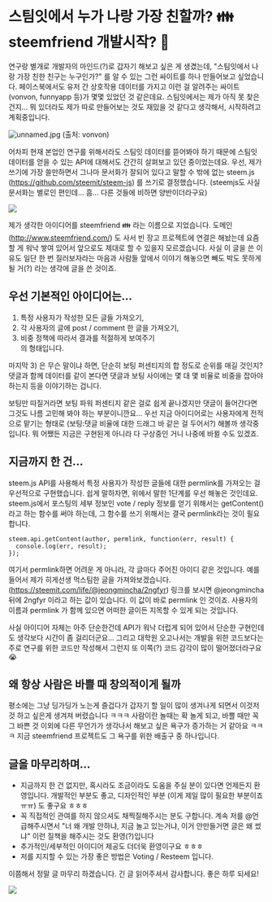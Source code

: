 # 스팀잇에서 누가 나랑 가장 친할까? 👪 steemfriend 개발시작? 🚀

연구랑 별개로 개발자의 마인드(?)로 갑자기 해보고 싶은 게 생겼는데, "스팀잇에서 나랑 가장 친한 친구는 누구인가?" 를 알 수 있는 그런 싸이트를 하나 만들어보고 싶었습니다. 페이스북에서도 유저 간 상호작용 데이터를 가지고 이런 걸 알려주는 싸이트 (vonvon, funnyapp 등)가 몇몇 있었던 것 같은데요. 스팀잇에서는 제가 아직 못 찾은건지... 뭐 있더라도 제가 따로 만들어보는 것도 재밌을 것 같다고 생각해서, 시작하려고 계획중입니다.

![unnamed.jpg](https://steemitimages.com/DQmXYoCFPhnX2etF7xu25i3gZw6ipocDrYuBoy4nBDqgseA/unnamed.jpg)
(출처: vonvon)

어차피 현재 본업인 연구를 위해서라도 스팀잇 데이터를 뜯어봐야 하기 때문에 스팀잇 데이터를 얻을 수 있는 API에 대해서도 간간히 살펴보고 있던 중이었는데요. 우선, 제가 쓰기에 가장 쓸만하면서 그나마 문서화가 잘되어 있다고 말할 수 밖에 없는 steem.js (https://github.com/steemit/steem-js) 를 쓰기로 결정했습니다. (steemjs도 사실 문서화는 별로인 편인데... 흠... 다른 것들에 비하면 양반이더라구요)

![](https://img1.steemit.com/400x0/https://steemitimages.com/DQmXHNdrAcvjJADAqLs99MPS5JV2g1aqK7gaNAJS22kbuaC/image.png)

제가 생각한 아이디어를 steemfriend 👪 라는 이름으로 지었습니다. 도메인 (http://www.steemfriend.com/) 도 사서 빈 장고 프로젝트에 연결은 해놨는데 요즘 할 게 워낙 쌓여 있어서 앞으로도 제대로 할 수 있을지 모르겠습니다. 사실 이 글을 쓴 이유도 일단 한 번 질러보자라는 마음과 사람들 앞에서 이야기 해놓으면 빼도 박도 못하게 될 거(?) 라는 생각에 글을 쓴 것이죠.

## 우선 기본적인 아이디어는...
1. 특정 사용자가 작성한 모든 글들 가져오기,  
2. 각 사용자의 글에 post / comment 한 글을 가져오기,  
3. 비중 정책에 따라서 결과를 적절하게 보여주기  
의 형태입니다. 

마지막 3) 은 무슨 말이냐 하면, 단순히 보팅 퍼센티지의 합 정도로 순위를 매길 것인지? 댓글과 함께 데이터를 같이 본다면 댓글과 보팅 사이에는 몇 대 몇 비율로 비중을 잡아야 하는지 등을 이야기하는 겁니다.

보팅만 따질거라면 보팅 파워 퍼센티지 같은 걸로 쉽게 끝나겠지만 댓글이 들어간다면 그것도 나름 고민해 봐야 하는 부분이니깐요... 우선 지금 아이디어로는 사용자에게 전적으로 맡기는 형태로 (보팅:댓글 비율에 대한 드래그 바 같은 걸 두어서?) 해볼까 생각중입니다. 뭐 어쨌든 지금은 구현된게 아니라 다 구상중인 거니 나중에 바뀔 수도 있겠죠.

## 지금까지 한 건...
steem.js API를 사용해서 특정 사용자가 작성한 글들에 대한 permlink를 가져오는 걸 우선적으로 구현했습니다. 쉽게 말하자면, 위에서 말한 1단계를 우선 해놓은 것인데요. steem.js에서 포스팅의 세부 정보인 vote / reply 정보를 얻기 위해서는 getContent() 라고 하는 함수를 써야 하는데, 그 함수를 쓰기 위해서는 결국 permlink라는 것이 필요합니다.

```
steem.api.getContent(author, permlink, function(err, result) {
  console.log(err, result);
});
```

여기서 permlink하면 어려운 게 아니라, 각 글마다 주어진 아이디 같은 것입니다. 예를 들어서 제가 히게선생 먹스팀한 글을 가져와보겠습니다. (https://steemit.com/life/@jeongmincha/2ngfyr) 링크를 보시면 @jeongmincha 뒤에 2ngfyr 이라고 하는 값이 있습니다. 이 값이 바로 permlink 인 것이죠. 사용자의 이름과 permlink 가 함께 있으면 어떠한 글이든 지목할 수 있게 되는 것입니다.

사실 아이디어 자체는 아주 단순한건데 API가 워낙 더럽게 되어 있어서 단순한 구현인데도 생각보다 시간이 좀 걸리더군요... 그리고 대학원 오고나서는 개발을 위한 코드보다는 주로 연구를 위한 코드만 작성해서 그런지 또 이쪽(?) 코드 감각이 많이 떨어졌더라구요 😭 

## 왜 항상 사람은 바쁠 때 창의적이게 될까
평소에는 그냥 딩가딩가 노는게 즐겁다가 갑자기 할 일이 많이 생겨나게 되면서 이것저것 하고 싶은게 생겨져 버렸습니다 ㅋㅋㅋ 사람이란 놀때는 확 놀게 되고, 바쁠 때만 꼭 그 바쁜 것 이외에 다른 무언가가 생각나서 해보고 싶은 욕구가 증가하는 거 같아요 ㅋㅋㅋ 지금 steemfriend 프로젝트도 그 욕구를 위한 배출구 중 하나입니다. 

## 글을 마무리하며...
- 지금까지 한 건 없지만, 혹시라도 조금이라도 도움을 주실 분이 있다면 언제든지 환영입니다. 개발적인 부분도 좋고, 디자인적인 부분 (이게 제일 많이 필요한 부분이죠 ㅠㅠ) 도 좋구요 ㅎㅎㅎ 
- 꼭 직접적인 관여를 하지 않으셔도 채찍질해주시는 분도 구합니다. 계속 저를 @언급해주시면서 "너 왜 개발 안하냐, 지금 놀고 있는거냐, 이거 안만들거면 글은 왜 썼냐" 이런 질책을 해주시는 것도 환영(?)입니다
- 추가적인/세부적인 아이디어 제공도 더더욱 환영이구요 ㅎㅎㅎ
- 저를 지지할 수 있는 가장 좋은 방법은 Voting / Resteem 입니다.

이쯤해서 정말 글 마무리 하겠습니다. 긴 글 읽어주셔서 감사합니다. 좋은 하루 되세요!

![](https://img1.steemit.com/480x0/https://steemitimages.com/DQmUdNLJKzrFrZNgsc1c5UkZWHkTwPZj8KXApQcs6deGDK5/follow%20image-min.png)
